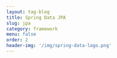 ```yaml
---
layout: tag-blog
title: Spring Data JPA
slug: jpa
category: framework
menu: false
order: 2
header-img: '/img/spring-data-logo.png'
---
```

